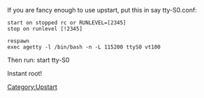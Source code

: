 If you are fancy enough to use upstart, put this in say tty-S0.conf:

    start on stopped rc or RUNLEVEL=[2345]
    stop on runlevel [!2345]

    respawn
    exec agetty -l /bin/bash -n -L 115200 ttyS0 vt100

Then run: start tty-S0

Instant root!

<Category:Upstart>
